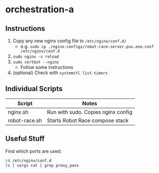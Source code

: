 # orchestration-a

## Instructions

1. Copy any new nginx config file to `/etc/nginx/conf.d/`
   - e.g. `sudo cp ./nginx-configs/robot-race-server.pux.one.conf /etc/nginx/conf.d`
2. `sudo nginx -s reload`
3. `sudo certbot --nginx`
   - Follow some instructions
4. (optional) Check with `systemctl list-timers`

## Individual Scripts

| Script        | Notes                              |
| ------------- | ---------------------------------- |
| nginx.sh      | Run with sudo. Copies nginx config |
| robot-race.sh | Starts Robot Race compose stack    |

## Useful Stuff

Find which ports are used:
```bash
cd /etc/nginx/conf.d
ls | xargs cat | grep proxy_pass
```

